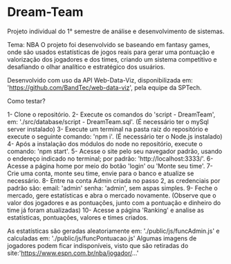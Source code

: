 # Dream-Team
Projeto individual do 1° semestre de análise e desenvolvimento de sistemas.

Tema: NBA
O projeto foi desenvolvido se baseando em fantasy games, onde são usados estatísticas de jogos reais para gerar uma pontuação e valorização dos jogadores e dos times, criando um sistema competitivo e desafiando o olhar analítico e estratégico dos usuários.

Desenvolvido com uso da API Web-Data-Viz, disponibilizada em: 'https://github.com/BandTec/web-data-viz', pela equipe da SPTech.

Como testar?

1- Clone o repositório.
2- Execute os comandos do 'script - DreamTeam', em: './src/database/script - DreamTeam.sql'.
(É necessário ter o mySql server instalado)
3- Execute um terminal na pasta raiz do repositório e execute o seguinte comando: 'npm i'.
(É necessário ter o Node.js instalado)
4- Após a instalação dos módulos do node no repositório, execute o comando: 'npm start'.
5- Acesse o site pelo seu navegador padrão, usando o endereço indicado no terminal; por padrão: 'http://localhost:3333/'.
6- Acesse a página home por meio do botão 'login' ou 'Monte seu time'.
7- Crie uma conta, monte seu time, envie para o banco e atualize se necessário.
8- Entre na conta Admin criada no passo 2, as credenciais por padrão são: email: 'admin' senha: 'admin', sem aspas simples.
9- Feche o mercado, gere estatísticas e abra o mercado novamente.
(Observe que o valor dos jogadores e as pontuações, junto com a pontuação e dinheiro do time já foram atualizadas)
10- Acesse a página 'Ranking' e analise as estatísticas, pontuações, valores e times criados.

As estatísticas são geradas aleatoriamente em: './public/js/funcAdmin.js' e calculadas em: './public/js/funcPontuacao.js'
Algumas imagens de jogadores podem ficar indisponíveis, visto que são retiradas do site:'https://www.espn.com.br/nba/jogador/...'